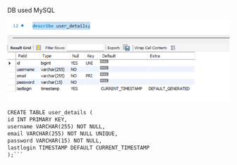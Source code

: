 DB used MySQL

![img.png](img.png)

```
CREATE TABLE user_details (
id INT PRIMARY KEY,
username VARCHAR(255) NOT NULL,
email VARCHAR(255) NOT NULL UNIQUE,
password VARCHAR(15) NOT NULL,
lastlogin TIMESTAMP DEFAULT CURRENT_TIMESTAMP
);```


